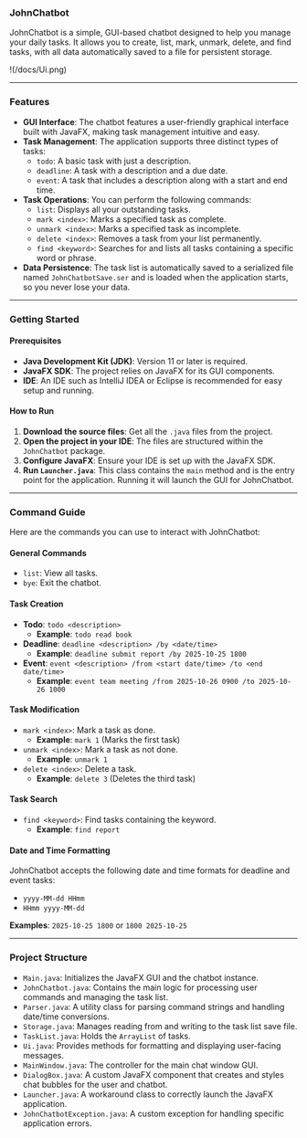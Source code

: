 ### JohnChatbot

JohnChatbot is a simple, GUI-based chatbot designed to help you manage your daily tasks. It allows you to create, list, mark, unmark, delete, and find tasks, with all data automatically saved to a file for persistent storage.

!(/docs/Ui.png)

---

### Features

* **GUI Interface**: The chatbot features a user-friendly graphical interface built with JavaFX, making task management intuitive and easy.
* **Task Management**: The application supports three distinct types of tasks:
  * `todo`: A basic task with just a description.
  * `deadline`: A task with a description and a due date.
  * `event`: A task that includes a description along with a start and end time.
* **Task Operations**: You can perform the following commands:
  * `list`: Displays all your outstanding tasks.
  * `mark <index>`: Marks a specified task as complete.
  * `unmark <index>`: Marks a specified task as incomplete.
  * `delete <index>`: Removes a task from your list permanently.
  * `find <keyword>`: Searches for and lists all tasks containing a specific word or phrase.
* **Data Persistence**: The task list is automatically saved to a serialized file named `JohnChatbotSave.ser` and is loaded when the application starts, so you never lose your data.

---

### Getting Started

#### Prerequisites

* **Java Development Kit (JDK)**: Version 11 or later is required.
* **JavaFX SDK**: The project relies on JavaFX for its GUI components.
* **IDE**: An IDE such as IntelliJ IDEA or Eclipse is recommended for easy setup and running.

#### How to Run

1.  **Download the source files**: Get all the `.java` files from the project.
2.  **Open the project in your IDE**: The files are structured within the `JohnChatbot` package.
3.  **Configure JavaFX**: Ensure your IDE is set up with the JavaFX SDK.
4.  **Run `Launcher.java`**: This class contains the `main` method and is the entry point for the application. Running it will launch the GUI for JohnChatbot.

---

### Command Guide

Here are the commands you can use to interact with JohnChatbot:

#### General Commands

* `list`: View all tasks.
* `bye`: Exit the chatbot.

#### Task Creation

* **Todo**: `todo <description>`
  * **Example**: `todo read book`
* **Deadline**: `deadline <description> /by <date/time>`
  * **Example**: `deadline submit report /by 2025-10-25 1800`
* **Event**: `event <description> /from <start date/time> /to <end date/time>`
  * **Example**: `event team meeting /from 2025-10-26 0900 /to 2025-10-26 1000`

#### Task Modification

* `mark <index>`: Mark a task as done.
  * **Example**: `mark 1` (Marks the first task)
* `unmark <index>`: Mark a task as not done.
  * **Example**: `unmark 1`
* `delete <index>`: Delete a task.
  * **Example**: `delete 3` (Deletes the third task)

#### Task Search

* `find <keyword>`: Find tasks containing the keyword.
  * **Example**: `find report`

#### Date and Time Formatting

JohnChatbot accepts the following date and time formats for deadline and event tasks:

* `yyyy-MM-dd HHmm`
* `HHmm yyyy-MM-dd`

**Examples**: `2025-10-25 1800` or `1800 2025-10-25`

---

### Project Structure

* `Main.java`: Initializes the JavaFX GUI and the chatbot instance.
* `JohnChatbot.java`: Contains the main logic for processing user commands and managing the task list.
* `Parser.java`: A utility class for parsing command strings and handling date/time conversions.
* `Storage.java`: Manages reading from and writing to the task list save file.
* `TaskList.java`: Holds the `ArrayList` of tasks.
* `Ui.java`: Provides methods for formatting and displaying user-facing messages.
* `MainWindow.java`: The controller for the main chat window GUI.
* `DialogBox.java`: A custom JavaFX component that creates and styles chat bubbles for the user and chatbot.
* `Launcher.java`: A workaround class to correctly launch the JavaFX application.
* `JohnChatbotException.java`: A custom exception for handling specific application errors.